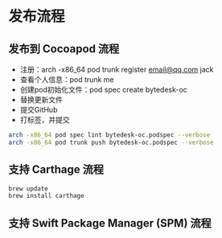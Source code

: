 # 发布流程

## 发布到 Cocoapod 流程

- 注册：arch -x86_64 pod trunk register <email@qq.com> jack
- 查看个人信息：pod trunk me
- 创建pod初始化文件：pod spec create bytedesk-oc
- 替换更新文件
- 提交GitHub
- 打标签，并提交

```bash
arch -x86_64 pod spec lint bytedesk-oc.podspec --verbose
arch -x86_64 pod trunk push bytedesk-oc.podspec --verbose
```

## 支持 Carthage 流程

```bash
brew update
brew install carthage
```

## 支持 Swift Package Manager (SPM) 流程
